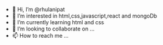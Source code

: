 - 👋 Hi, I’m @rhulanipat
- 👀 I’m interested in html,css,javascript,react and mongoDb
- 🌱 I’m currently learning html and css
- 💞️ I’m looking to collaborate on ...
- 📫 How to reach me ...

<!---
rhulanipat/rhulanipat is a ✨ special ✨ repository because its `README.md` (this file) appears on your GitHub profile.
You can click the Preview link to take a look at your changes.
--->
